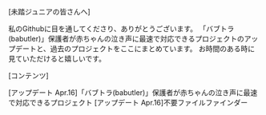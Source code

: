 [未踏ジュニアの皆さんへ]

私のGithubに目を通してくださり、ありがとうございます。
「バブトラ(babutler)」保護者が赤ちゃんの泣き声に最速で対応できるプロジェクトのアップデートと、過去のプロジェクトをここにまとめています。
お時間のある時に見ていただけると嬉しいです。

[コンテンツ]

[アップデート Apr.16]「バブトラ(babutler)」保護者が赤ちゃんの泣き声に最速で対応できるプロジェクト
[アップデート Apr.16]不要ファイルファインダー
